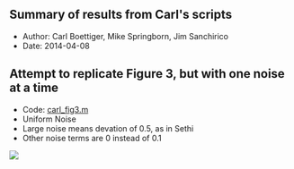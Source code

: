 Summary of results from Carl's scripts 
----------------------------------------

- Author: Carl Boettiger, Mike Springborn, Jim Sanchirico
- Date: 2014-04-08


<!-- 

Growth Noise Only
------------------

Run: 

```bash
matlab -nodesktop < testing.m > testing.log

```

Results from running [testing.m](testing.m):

- log normal noise
- sigma_g = 0.2 
- Other noise set to zero.  
- Coarse grid `0:5:150`
- (See linked code all parameters)



![Growth noise only](http://cboettig.github.com/multiple_uncertainty/carl.svg)

measurement Noise only
--------------------------

- Code: [measurement_uncertainty.m](measurement_uncertainty.m)
- `sigma_m = 0.5` 
- Other noise set to zero.  
- Fine grid `0:1:150`
- (See linked code all parameters)


![measurement noise only](http://cboettig.github.com/multiple_uncertainty/unif_0.5_fine_measurement.svg)



Implementation Noise only
--------------------------

- Code: [implementation_uncertainty.m](implementation_uncertainty.m)
- `sigma_i = 0.5`
- Other noise set to zero.  
- Fine grid `0:1:150`
- (See linked code all parameters)


![Implementation noise only](http://cboettig.github.com/multiple_uncertainty/unif_0.5_fine_implementation.svg)

-->

Attempt to replicate Figure 3, but with one noise at a time
-----------------------------------------------------------

- Code: [carl_fig3.m](carl_fig3.m)
- Uniform Noise 
- Large noise means devation of 0.5, as in Sethi
- Other noise terms are 0 instead of 0.1 

![](http://cboettig.github.com/multiple_uncertainty/one_noise_at_a_time.png)
